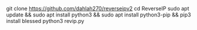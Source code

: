 git clone https://github.com/dahlah270/reverseipv2
cd ReverseIP
sudo apt update && sudo apt install python3 && sudo apt install python3-pip && pip3 install blessed
python3 revip.py <url>
